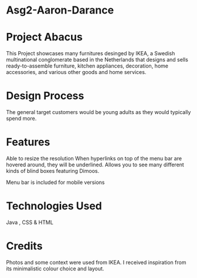 # Asg2-Aaron-Darance

# Project Abacus

This Project showcases many furnitures desinged by IKEA, a Swedish multinational conglomerate based in the Netherlands that designs and sells ready-to-assemble furniture, kitchen appliances, decoration, home accessories, and various other goods and home services.


# Design Process

The general target customers would be young adults as they would typically spend more.

# Features

Able to resize the resolution
When hyperlinks on top of the menu bar are hovered around, they will be underlined.
Allows you to see many different kinds of blind boxes featuring Dimoos.

Menu bar is included for mobile versions

# Technologies Used

Java , CSS & HTML

# Credits

Photos and some context were used from IKEA.
I received inspiration from its minimalistic colour choice and layout.
